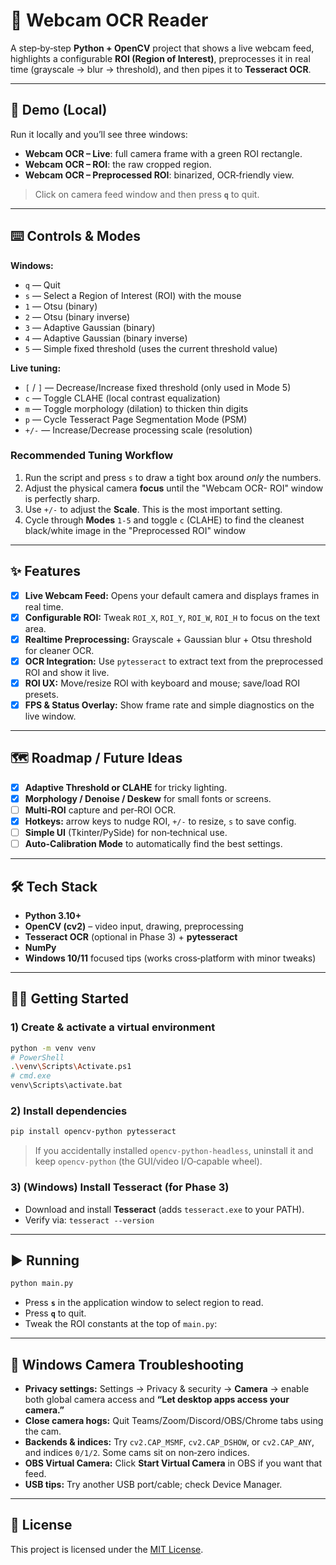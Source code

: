 # 🎥 Webcam OCR Reader

A step‑by‑step **Python + OpenCV** project that shows a live webcam feed, highlights a configurable **ROI (Region of Interest)**, preprocesses it in real time (grayscale → blur → threshold), and then pipes it to **Tesseract OCR**.

---

## 🚀 Demo (Local)

Run it locally and you’ll see three windows:
- **Webcam OCR – Live**: full camera frame with a green ROI rectangle.
- **Webcam OCR – ROI**: the raw cropped region.
- **Webcam OCR – Preprocessed ROI**: binarized, OCR‑friendly view.

> Click on camera feed window and then press **`q`** to quit.

---

## ⌨️ Controls & Modes

**Windows:**
- `q` — Quit
- `s` — Select a Region of Interest (ROI) with the mouse
- `1` — Otsu (binary)
- `2` — Otsu (binary inverse)
- `3` — Adaptive Gaussian (binary)
- `4` — Adaptive Gaussian (binary inverse)
- `5` — Simple fixed threshold (uses the current threshold value)

**Live tuning:**
- `[` / `]` — Decrease/Increase fixed threshold (only used in Mode 5)
- `c` — Toggle CLAHE (local contrast equalization)
- `m` — Toggle morphology (dilation) to thicken thin digits
- `p` — Cycle Tesseract Page Segmentation Mode (PSM)
- `+/-` — Increase/Decrease processing scale (resolution)


### Recommended Tuning Workflow
1. Run the script and press `s` to draw a tight box around *only* the numbers.
2. Adjust the physical camera **focus** until the "Webcam OCR- ROI" window is perfectly sharp.
3. Use `+/-` to adjust the **Scale**. This is the most important setting.
4. Cycle through **Modes** `1-5` and toggle `c` (CLAHE) to find the cleanest black/white image in the "Preprocessed ROI" window

---

## ✨ Features

* [x] **Live Webcam Feed:** Opens your default camera and displays frames in real time.
* [x] **Configurable ROI:** Tweak `ROI_X`, `ROI_Y`, `ROI_W`, `ROI_H` to focus on the text area.
* [x] **Realtime Preprocessing:** Grayscale + Gaussian blur + Otsu threshold for cleaner OCR.
* [x] **OCR Integration:** Use `pytesseract` to extract text from the preprocessed ROI and show it live.
* [x] **ROI UX:** Move/resize ROI with keyboard and mouse; save/load ROI presets.
* [x] **FPS & Status Overlay:** Show frame rate and simple diagnostics on the live window.

---

## 🗺️ Roadmap / Future Ideas

* [x] **Adaptive Threshold or CLAHE** for tricky lighting.
* [x] **Morphology / Denoise / Deskew** for small fonts or screens.
* [ ] **Multi‑ROI** capture and per‑ROI OCR.
* [x] **Hotkeys:** arrow keys to nudge ROI, `+/-` to resize, `s` to save config.
* [ ] **Simple UI** (Tkinter/PySide) for non‑technical use.
* [ ] **Auto-Calibration Mode** to automatically find the best settings.

---

## 🛠️ Tech Stack

* **Python 3.10+**
* **OpenCV (cv2)** – video input, drawing, preprocessing
* **Tesseract OCR** (optional in Phase 3) + **pytesseract**
* **NumPy**
* **Windows 10/11** focused tips (works cross‑platform with minor tweaks)

---

## 🧑‍💻 Getting Started

### 1) Create & activate a virtual environment
```bash
python -m venv venv
# PowerShell
.\venv\Scripts\Activate.ps1
# cmd.exe
venv\Scripts\activate.bat
```

### 2) Install dependencies
```bash
pip install opencv-python pytesseract
```
> If you accidentally installed `opencv-python-headless`, uninstall it and keep `opencv-python` (the GUI/video I/O‑capable wheel).

### 3) (Windows) Install Tesseract (for Phase 3)
- Download and install **Tesseract** (adds `tesseract.exe` to your PATH).
- Verify via: `tesseract --version`

---

## ▶️ Running

```bash
python main.py
```
- Press **`s`** in the application window to select region to read.
- Press **`q`** to quit.
- Tweak the ROI constants at the top of `main.py`:

---

## 🧯 Windows Camera Troubleshooting

- **Privacy settings:** Settings → Privacy & security → **Camera** → enable both global camera access and **“Let desktop apps access your camera.”**
- **Close camera hogs:** Quit Teams/Zoom/Discord/OBS/Chrome tabs using the cam.
- **Backends & indices:** Try `cv2.CAP_MSMF`, `cv2.CAP_DSHOW`, or `cv2.CAP_ANY`, and indices `0/1/2`. Some cams sit on non‑zero indices.
- **OBS Virtual Camera:** Click **Start Virtual Camera** in OBS if you want that feed.
- **USB tips:** Try another USB port/cable; check Device Manager.

---

## 📜 License

This project is licensed under the [MIT License](./LICENSE.txt).